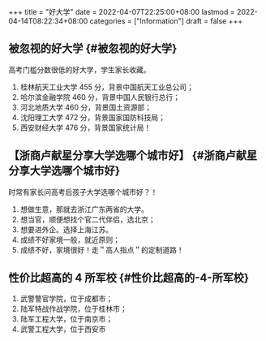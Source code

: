 +++
title = "好大学"
date = 2022-04-07T22:25:00+08:00
lastmod = 2022-04-14T08:22:34+08:00
categories = ["Information"]
draft = false
+++

## 被忽视的好大学 {#被忽视的好大学}

高考门槛分数很低的好大学，学生家长收藏。

1.  桂林航天工业大学 455 分，背景中国航天工业总公司；
2.  哈尔滨金融学院 460 分，背景中国人民银行总行；
3.  河北地质大学 460 分，背景国土资源部；
4.  沈阳理工大学 472 分，背景国家国防科技局；
5.  西安财经大学 476 分，背景国家统计局！


## 【浙商卢献星分享大学选哪个城市好】 {#浙商卢献星分享大学选哪个城市好}

时常有家长问高考后孩子大学选哪个城市好？！

1.  想做生意，那就去浙江广东两省的大学。
2.  想当官，顺便想找个官二代伴侣，选北京；
3.  想要进外企。选择上海江苏。
4.  成绩不好家境一般，就近原则；
5.  成绩不好，家境很好！走＂高人指点＂的定制道路！


## 性价比超高的 4 所军校 {#性价比超高的-4-所军校}

1.  武警警官学院，位于成都市；
2.  陆军特战作战学院，位于桂林市；
3.  陆军工程大学，位于南京市；
4.  武警工程大学，位于西安市